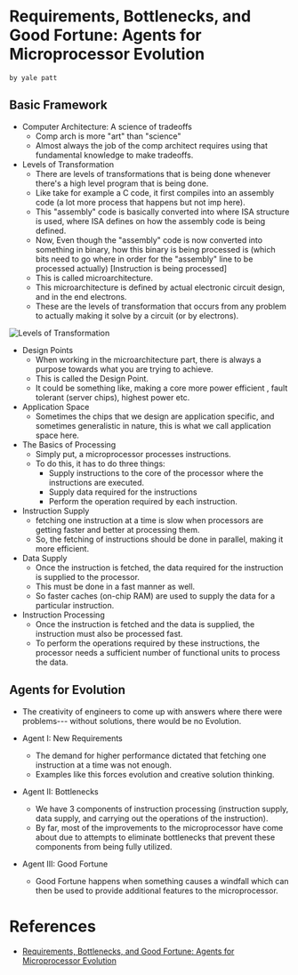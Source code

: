 # Requirements, Bottlenecks, and Good Fortune: Agents for Microprocessor Evolution
```
by yale patt
```

## Basic Framework

 - Computer Architecture: A science of tradeoffs
    - Comp arch is more "art" than "science"
    - Almost always the job of the comp architect requires using that fundamental knowledge to make tradeoffs.
 - Levels of Transformation
    - There are levels of transformations that is being done whenever there's a high level program that is being done.
    - Like take for example a C code, it first compiles into an assembly code (a lot more process that happens but not imp here).
    - This "assembly" code is basically converted into where ISA structure is used, where ISA defines on how the assembly code is being defined.
    - Now, Even though the "assembly" code is now converted into something in binary, how this binary is being processed is (which bits need to go where in order for the "assembly" line to be processed actually) [Instruction is being processed]
    - This is called microarchitecture.
    - This microarchitecture is defined by actual electronic circuit design, and in the end electrons.
    - These are the levels of transformation that occurs from any problem to actually making it solve by a circuit (or by electrons).

![Levels of Transformation](./../assets/comparchreads/image1.png)


  - Design Points
    - When working in the microarchitecture part, there is always a purpose towards what you are trying to achieve.
    - This is called the Design Point.
    - It could be something like, making a core more power efficient , fault tolerant (server chips), highest power etc.
  - Application Space
    - Sometimes the chips that we design are application specific, and sometimes generalistic in nature, this is what we call application space here.
  - The Basics of Processing
    - Simply put, a microprocessor processes instructions.
    - To do this, it has to do three things:
      - Supply instructions to the core of the processor where the instructions are executed.
      - Supply data required for the instructions
      - Perform the operation required by each instruction.
  - Instruction Supply
    - fetching one instruction at a time is slow when processors are getting faster and better at processing them.
    - So, the fetching of instructions should be done in parallel, making it more efficient.
  - Data Supply
    - Once the instruction is fetched, the data required for the instruction is supplied to the processor.
    - This must be done in a fast manner as well.
    - So faster caches (on-chip RAM) are used to supply the data for a particular instruction.
  - Instruction Processing
    - Once the instruction is fetched and the data is supplied, the instruction must also be processed fast.
    - To perform the operations required by these instructions, the processor needs a sufficient number of functional units to process the data.

## Agents for Evolution
  - The creativity of engineers to come up with answers where there were problems--- without solutions, there would be no Evolution.

  - Agent I: New Requirements
    - The demand for higher performance dictated that fetching one instruction at a time was not enough.
    - Examples like this forces evolution and creative solution thinking.
  - Agent II: Bottlenecks
    - We have 3 components of instruction processing (instruction supply, data supply, and carrying out the operations of the instruction).
    - By far, most of the improvements to the microprocessor have come about due to attempts to eliminate bottlenecks that prevent these components from being fully utilized.
  - Agent III: Good Fortune
    - Good Fortune happens when something causes a windfall which can then be used to provide additional features to the microprocessor.

# References
- [Requirements, Bottlenecks, and Good Fortune: Agents for Microprocessor Evolution](https://course.ece.cmu.edu/~ece740/f13/lib/exe/fetch.php?media=r0_patt.pdf)
